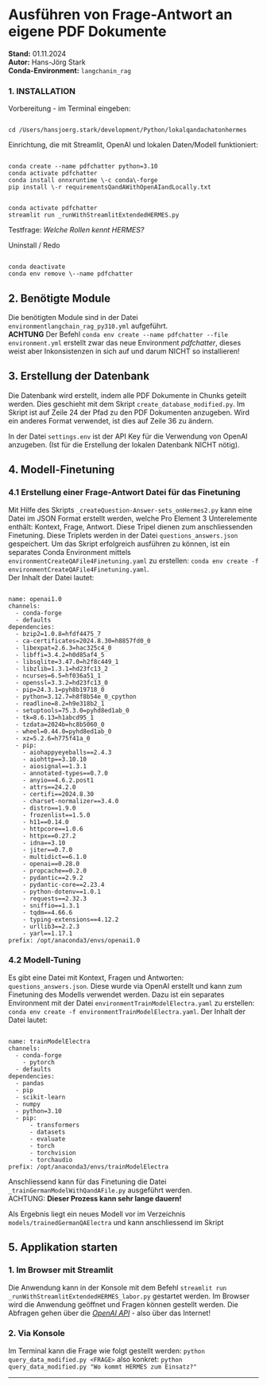 # Ausführen von Frage-Antwort an eigene PDF Dokumente
**Stand:** 01.11.2024 <br>
**Autor:** Hans-Jörg Stark <br>
**Conda-Environment:** `langchanin_rag`


### 1. INSTALLATION
Vorbereitung - im Terminal eingeben:
<pre><code>
cd /Users/hansjoerg.stark/development/Python/lokalqandachatonhermes
</code></pre>

Einrichtung, die mit Streamlit, OpenAI und lokalen Daten/Modell funktioniert:
<pre><code>
conda create --name pdfchatter python=3.10
conda activate pdfchatter
conda install onnxruntime \-c conda\-forge
pip install \-r requirementsQandAWithOpenAIandLocally.txt
</code></pre>

<pre><code>
conda activate pdfchatter
streamlit run _runWithStreamlitExtendedHERMES.py
</code></pre>
Testfrage: *Welche Rollen kennt HERMES?* 


Uninstall / Redo
<pre><code>
conda deactivate
conda env remove \--name pdfchatter
</code></pre>


## 2. Benötigte Module
Die benötigten Module sind in der Datei `environmentlangchain_rag_py310.yml` aufgeführt. <br> **ACHTUNG** Der Befehl `conda env create --name pdfchatter --file environment.yml` erstellt zwar das neue Environment *pdfchatter*, dieses weist aber Inkonsistenzen in sich auf und darum NICHT so installieren!

## 3. Erstellung der Datenbank 
Die Datenbank wird erstellt, indem alle PDF Dokumente in Chunks geteilt werden.
Dies geschieht mit dem Skript `create_database_modified.py`. Im Skript ist auf Zeile 24 der Pfad zu den PDF Dokumenten anzugeben. Wird ein anderes Format verwendet, ist dies auf Zeile 36 zu ändern.

In der Datei `settings.env` ist der API Key für die Verwendung von OpenAI anzugeben. (Ist für die Erstellung der lokalen Datenbank NICHT nötig).

## 4. Modell-Finetuning

### 4.1 Erstellung einer Frage-Antwort Datei für das Finetuning
Mit Hilfe des Skripts `_createQuestion-Answer-sets_onHermes2.py` kann eine Datei im JSON Format erstellt werden, welche Pro Element 3 Unterelemente enthält: Kontext, Frage, Antwort. Diese Tripel dienen zum anschliessenden Finetuning. Diese Triplets werden in der Datei `questions_answers.json` gespeichert. Um das Skript erfolgreich ausführen zu können, ist ein separates Conda Environment mittels `environmentCreateQAFile4Finetuning.yaml` zu erstellen: `conda env create -f environmentCreateQAFile4Finetuning.yaml`. <br> 
Der Inhalt der Datei lautet:<br>
<pre><code>
name: openai1.0
channels:
  - conda-forge
  - defaults
dependencies:
  - bzip2=1.0.8=hfdf4475_7
  - ca-certificates=2024.8.30=h8857fd0_0
  - libexpat=2.6.3=hac325c4_0
  - libffi=3.4.2=h0d85af4_5
  - libsqlite=3.47.0=h2f8c449_1
  - libzlib=1.3.1=hd23fc13_2
  - ncurses=6.5=hf036a51_1
  - openssl=3.3.2=hd23fc13_0
  - pip=24.3.1=pyh8b19718_0
  - python=3.12.7=h8f8b54e_0_cpython
  - readline=8.2=h9e318b2_1
  - setuptools=75.3.0=pyhd8ed1ab_0
  - tk=8.6.13=h1abcd95_1
  - tzdata=2024b=hc8b5060_0
  - wheel=0.44.0=pyhd8ed1ab_0
  - xz=5.2.6=h775f41a_0
  - pip:
    - aiohappyeyeballs==2.4.3
    - aiohttp==3.10.10
    - aiosignal==1.3.1
    - annotated-types==0.7.0
    - anyio==4.6.2.post1
    - attrs==24.2.0
    - certifi==2024.8.30
    - charset-normalizer==3.4.0
    - distro==1.9.0
    - frozenlist==1.5.0
    - h11==0.14.0
    - httpcore==1.0.6
    - httpx==0.27.2
    - idna==3.10
    - jiter==0.7.0
    - multidict==6.1.0
    - openai==0.28.0
    - propcache==0.2.0
    - pydantic==2.9.2
    - pydantic-core==2.23.4
    - python-dotenv==1.0.1
    - requests==2.32.3
    - sniffio==1.3.1
    - tqdm==4.66.6
    - typing-extensions==4.12.2
    - urllib3==2.2.3
    - yarl==1.17.1
prefix: /opt/anaconda3/envs/openai1.0
</code></pre>


### 4.2 Modell-Tuning 
Es gibt eine Datei mit Kontext, Fragen und Antworten: `questions_answers.json`. Diese wurde via OpenAI erstellt und kann zum Finetuning des Modells verwendet werden. Dazu ist ein separates Environment mit der Datei `environmentTrainModelElectra.yaml` zu erstellen: `conda env create -f environmentTrainModelElectra.yaml`. Der Inhalt der Datei lautet:<br>
<pre><code>
name: trainModelElectra
channels:
  - conda-forge
	- pytorch
  - defaults
dependencies:
  - pandas
  - pip
  - scikit-learn
  - numpy
  - python=3.10
  - pip:
      - transformers
      - datasets
      - evaluate
      - torch
      - torchvision
      - torchaudio
prefix: /opt/anaconda3/envs/trainModelElectra
</code></pre>

Anschliessend kann für das Finetuning die Datei `_trainGermanModelWithQandAFile.py` ausgeführt werden. <br> ACHTUNG: **Dieser Prozess kann sehr lange dauern!** <p>
Als Ergebnis liegt ein neues Modell vor im Verzeichnis `models/trainedGermanQAElectra` und kann anschliessend im Skript 


## 5. Applikation starten
### 1. Im Browser mit Streamlit
Die Anwendung kann in der Konsole mit dem Befehl `streamlit run _runWithStreamlitExtendedHERMES_labor.py` gestartet werden. Im Browser wird die Anwendung geöffnet und Fragen können gestellt werden. Die Abfragen gehen über die <u>*OpenAI API*</u> - also über das Internet!

### 2. Via Konsole
Im Terminal kann die Frage wie folgt gestellt werden: `python query_data_modified.py <FRAGE>` also konkret: `python query_data_modified.py "Wo kommt HERMES zum Einsatz?"`


------








